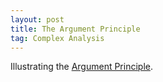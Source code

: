 ```yaml
---
layout: post
title: The Argument Principle
tag: Complex Analysis
---
```


Illustrating the [Argument Principle](http://en.wikipedia.org/wiki/Argument_principle).

<!--more-->

<div class="sage">
  <script type="text/x-sage">
z = var('z')  
@interact
def plot_winding(f=('$f$', z^4  + 7*z^3 + z + 6), 
                 Radius = slider(0,10,default=1), 
                 maxT = slider(0,2*pi,default=2*pi,label="max. Theta")):
    curve = lambda R,t: f(z=R*exp(I*t))
    t = var('t')
    show(parametric_plot((curve(Radius,t).real(),curve(Radius,t).imag()),(t,0,maxT)))
  </script>
</div>
